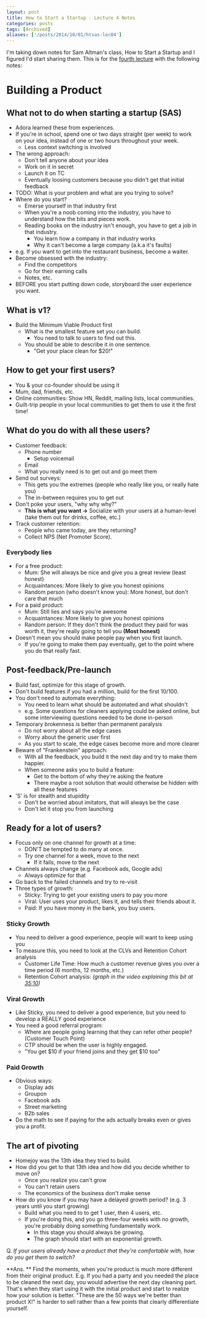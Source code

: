 ```yaml
---
layout: post
title: How to Start a Startup - Lecture 4 Notes
categories: posts
tags: [Archived]
aliases: ['/posts/2014/10/01/htsas-lec04']
---
```


I'm taking down notes for Sam Altman's class, How to Start a Startup and I figured I'd start sharing them. This is for the [fourth lecture](https://www.youtube.com/watch?v=yP176MBG9Tk) with the following notes:

# Building a Product

## What not to do when starting a startup (SAS)
- Adora learned these from experiences.
- If you're in school, spend one or two days straight (per week) to work on your idea, instead of one or two hours throughout your week.
	- Less context switching is involved
- The wrong approach:
	- Don't tell anyone about your idea
	- Work on it in secret
	- Launch it on TC
	- Eventually loosing customers because you didn't get that initial feedback
- TODO: What is your problem and what are you trying to solve?
- Where do you start?
	- Emerse yourself in that industry first
	- When you're a noob coming into the industry, you have to understand how the bits and pieces work.
	- Reading books on the industry isn't enough, you have to get a job in that industry.
		- You learn how a company in that industry works
		- Why it can't become a large company (a.k.a it's faults)
- e.g. If you want to get into the restaurant business, become a waiter.
- Become obsessed with the industry:
	- Find the competitors
	- Go for their earning calls
	- Notes, etc.
- BEFORE you start putting down code, storyboard the user experience you want.


## What is v1?
- Build the Minimum Viable Product first
	- What is the smallest feature set you can build.
		- You need to talk to users to find out this.
	- You should be able to describe it in one sentence.
		- "Get your place clean for $20!"

## How to get your first users?
- You & your co-founder should be using it
- Mum, dad, friends, etc.
- Online communities: Show HN, Reddit, mailing lists, local communities.
- Guilt-trip people in your local communities to get them to use it the first time!

## What do you do with all these users?
- Customer feedback:
	- Phone number
		- Setup voicemail
	- Email
	- What you really need is to get out and go meet them
- Send out surveys:
	- This gets you the extremes (people who really like you, or really hate you)
	- The in-between requires you to get out
- Don't poke your users, "why why why?"
	- **This is what you want ->** Socialize with your users at a human-level (take them out for drinks, coffee, etc.)
- Track customer retention:
	- People who came today, are they returning?
	- Collect NPS (Net Promoter Score).
### Everybody lies
- For a free product:
	- Mum: She will always be nice and give you a great review (least honest)
	- Acquaintances: More likely to give you honest opinions 
	- Random person (who doesn't know you): More honest, but don't care that much
- For a paid product:
	- Mum: Still lies and says you're awesome
	- Acquaintances: More likely to give you honest opinions 
	- Random person: If they don't think the product they paid for was worth it, they're really going to tell you **(Most honest)**
- Doesn't mean you should make people pay when you first launch.
	- If you're going to make them pay eventually, get to the point where you do that really fast.

## Post-feedback/Pre-launch
- Build fast, optimize for this stage of growth.
- Don't build features if you had a million, build for the first 10/100.
- You don't need to automate everything:
	- You need to learn what should be automated and what shouldn't
	- e.g. Some questions for cleaners applying could be asked online, but some interviewing questions needed to be done in-person
- Temporary brokenness is better than permanent paralysis
	- Do not worry about all the edge cases
	- Worry about the generic user first
	- As you start to scale, the edge cases become more and more clearer
- Beware of "Frankenstein" approach:
	- With all the feedback, you build it the next day and try to make them happier.
	- When someone asks you to build a feature:
		- Get to the bottom of why they're asking the feature
		- There maybe a root solution that would otherwise be hidden with all these features
- 'S' is for stealth and stupidity
	- Don't be worried about imitators, that will always be the case
	- Don't let it stop you from launching

## Ready for a lot of users?
- Focus only on one channel for growth at a time:
	- DON'T be tempted to do many at once.
	- Try one channel for a week, move to the next
		- If it fails, move to the next
- Channels always change (e.g. Facebook ads, Google ads)
	- Always optimize for that
- Go back to the failed channels and try to re-visit
- Three types of growth:
	- Sticky: Trying to get your existing users to pay you more
	- Viral: User uses your product, likes it, and tells their friends about it.
	- Paid: If you have money in the bank, you buy users.

### Sticky Growth
- You need to deliver a good experience, people will want to keep using you
- To measure this, you need to look at the CLVs and Retention Cohort analysis
	- Customer Life Time: How much a customer revenue gives you over a time period (6 months, 12 months, etc.)
	- Retention Cohort analysis: *(graph in the video explaining this bit at [35:10](http://youtu.be/yP176MBG9Tk?t=35m10s))*

### Viral Growth
- Like Sticky, you need to deliver a good experience, but you need to develop a REALLY good experience
- You need a good referral program:
	- Where are people going learning that they can refer other people? (Customer Touch Point)
	- CTP should be when the user is highly engaged.
	- "You get \$10 if your friend joins and they get \$10 too"

### Paid Growth
- Obvious ways:
	- Display ads
	- Groupon
	- Facebook ads
	- Street marketing
	- B2b sales
- Do the math to see if paying for the ads actually breaks even or gives you a profit.

## The art of pivoting
- Homejoy was the 13th idea they tried to build.
- How did you get to that 13th idea and how did you decide whether to move on?
	- Once you realize you can't grow
	- You can't retain users
	- The economics of the business don't make sense
- How do you know if you may have a delayed growth period? (e.g. 3 years until you start growing)
	- Build what you need to to get 1 user, then 4 users, etc.
	- If you're doing this, and you go three-four weeks with no growth, you're probably doing something fundamentally work.
		- In this stage you should always be growing.
		- The graph should start with an exponential growth.

Q. *If your users already have a product that they're comfortable with, how do you get them to switch?*

**Ans. ** Find the moments, when you're product is much more different from their original product. E.g. If you had a party and you needed the place to be cleaned the next day, you would advertise the next day cleaning part. That's when they start using it with the initial product and start to realize how your solution is better.
"These are the 50 ways we're better than product X!" is harder to sell rather than a few points that clearly differentiate yourself.